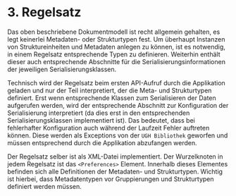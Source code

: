 # 3. Regelsatz

Das oben beschriebene Dokumentmodell ist recht allgemein gehalten, es legt keinerlei Metadaten- oder Strukturtypen fest. Um überhaupt Instanzen von Struktureinheiten und Metadaten anlegen zu können, ist es notwendig, in einem Regelsatz entsprechende Typen zu definieren. Weiterhin enthält dieser auch entsprechende Abschnitte für die Serialisierungsinformationen der jeweiligen Serialisierungsklassen.

Technisch wird der Regelsatz beim ersten API-Aufruf durch die Applikation geladen und nur der Teil interpretiert, der die Meta- und Strukturtypen definiert. Erst wenn entsprechende Klassen zum Serialisieren der Daten aufgerufen werden, wird der entsprechende Abschnitt zur Konfiguration der Serialisierung interpretiert \(da dies erst in den entsprechenden Serialisierungsklassen implementiert ist\). Das bedeutet, dass bei fehlerhafter Konfiguration auch während der Laufzeit Fehler auftreten können. Diese werden als Exceptions von der `UGH Bibliothek` geworfen und müssen entsprechend durch die Applikation abzufangen werden.

Der Regelsatz selber ist als XML-Datei implementiert. Der Wurzelknoten in jedem Regelsatz ist das `<Preferences>` Element. Innerhalb dieses Elementes befinden sich alle Definitionen der Metadaten- und Strukturtypen. Wichtig ist hierbei, dass Metadatentypen vor Gruppierungen und Strukturtypen definiert werden müssen.

